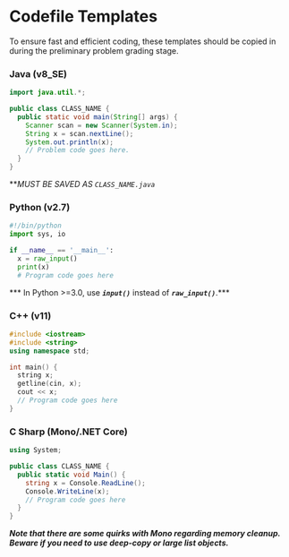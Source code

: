 # Codefile Templates

To ensure fast and efficient coding, these templates should be copied in during the preliminary problem grading stage.

### Java (v8_SE)
``` Java
import java.util.*;

public class CLASS_NAME {
  public static void main(String[] args) {
    Scanner scan = new Scanner(System.in);
    String x = scan.nextLine();
    System.out.println(x);
    // Problem code goes here.
  }
}
```
***MUST BE SAVED AS *`CLASS_NAME.java`**

### Python (v2.7)
``` Python
#!/bin/python
import sys, io

if __name__ == '__main__':
  x = raw_input()
  print(x)
  # Program code goes here
```
*** In Python >=3.0, use ***`input()`*** instead of ***`raw_input()`***.***

### C++ (v11)
``` C++
#include <iostream>
#include <string>
using namespace std;

int main() {
  string x;
  getline(cin, x);
  cout << x;
  // Program code goes here
}
```

### C Sharp (Mono/.NET Core)
``` C#
using System;

public class CLASS_NAME {
  public static void Main() {
    string x = Console.ReadLine();
    Console.WriteLine(x);
    // Program code goes here
  }
}
```
***Note that there are some quirks with Mono regarding memory cleanup. Beware if you need to use deep-copy or large list objects.***